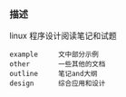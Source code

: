 ### 描述
linux 程序设计阅读笔记和试题
```
example     文中部分示例
other       一些其他的文档
outline     笔记and大纲
design      综合应用和设计
```
